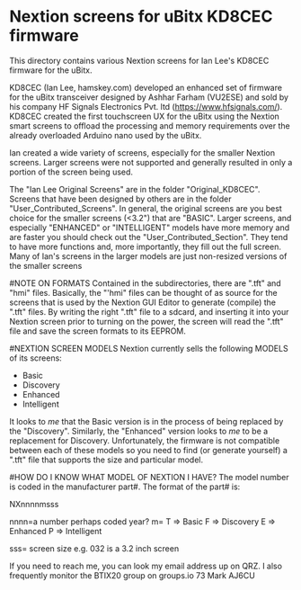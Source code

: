 # Nextion screens for uBitx KD8CEC firmware
 This directory contains various Nextion screens for Ian Lee's KD8CEC firmware for the uBitx.

KD8CEC (Ian Lee, hamskey.com) developed an enhanced set of firmware for the uBitx transceiver designed by Ashhar Farham (VU2ESE) and sold by his company HF Signals Electronics Pvt. ltd (https://www.hfsignals.com/). KD8CEC created the first touchscreen UX for the uBitx using the Nextion smart screens to offload the processing and memory requirements over the already overloaded Arduino nano used by the uBitx.

Ian created a wide variety of screens, especially for the smaller Nextion screens. Larger screens were not supported and generally resulted in only a portion of the screen being used.

The "Ian Lee Original Screens" are in the folder "Original_KD8CEC".  Screens that have been designed by others are in the folder "User_Contributed_Screens". In general, the original screens are you best choice for the smaller screens (<3.2") that are "BASIC". Larger screens, and especially "ENHANCED" or "INTELLIGENT" models have more memory and are faster you should check out the "User_Contributed_Section". They tend to have more functions and, more importantly, they fill out the full screen. Many of Ian's screens in the larger models are just non-resized versions of the smaller screens

#NOTE ON FORMATS
Contained in the subdirectories, there are ".tft" and "hmi" files. Basically, the "'hmi" files can be thought of as source for the screens that is used by the Nextion GUI Editor to generate (compile) the ".tft" files. By writing the right ".tft" file to a sdcard, and inserting it into your Nextion screen prior to turning on the power, the screen will read the ".tft" file and save the screen formats to its EEPROM. 


#NEXTION SCREEN MODELS
Nextion currently sells the following MODELS of its screens:
- Basic
- Discovery
- Enhanced
- Intelligent

It looks to *me* that the Basic version is in the process of being replaced by the "Discovery". Similarly, the "Enhanced" version looks to *me* to be a replacement for Discovery. Unfortunately, the firmware is not compatible between each of these models so you need to find (or generate yourself) a ".tft" file that supports the size and particular model.

#HOW DO I KNOW WHAT MODEL OF NEXTION I HAVE?
The model number is coded in the manufacturer part#. The format of the part# is:

NXnnnnmsss

nnnn=a number perhaps coded year?
m= 	T => Basic
	F => Discovery
	E => Enhanced
	P => Intelligent

sss=	screen size e.g. 032 is a 3.2 inch screen

If you need to reach me, you can look my email address up on QRZ. I also frequently monitor the BTIX20 group on groups.io
73
Mark
AJ6CU

